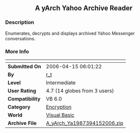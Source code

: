 ﻿<div align="center">

## A yArch Yahoo Archive Reader


</div>

### Description

Enumerates, decrypts and displays archived Yahoo Messenger conversations.
 
### More Info
 


<span>             |<span>
---                |---
**Submitted On**   |2006-04-15 06:01:22
**By**             |[r\_t](https://github.com/Planet-Source-Code/PSCIndex/blob/master/ByAuthor/r-t.md)
**Level**          |Intermediate
**User Rating**    |4.7 (14 globes from 3 users)
**Compatibility**  |VB 6\.0
**Category**       |[Encryption](https://github.com/Planet-Source-Code/PSCIndex/blob/master/ByCategory/encryption__1-48.md)
**World**          |[Visual Basic](https://github.com/Planet-Source-Code/PSCIndex/blob/master/ByWorld/visual-basic.md)
**Archive File**   |[A\_yArch\_Ya1987394152006\.zip](https://github.com/Planet-Source-Code/r-t-a-yarch-yahoo-archive-reader__1-65018/archive/master.zip)









